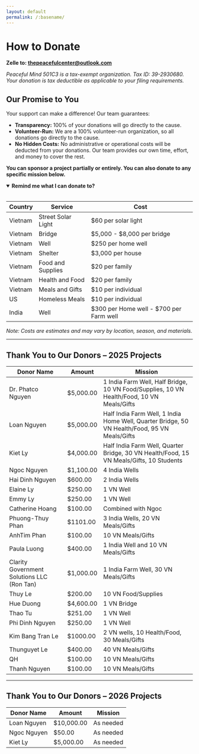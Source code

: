 ```yaml
---
layout: default
permalink: /:basename/
---
```


# How to Donate

**Zelle to: <u>thepeacefulcenter@outlook.com</u>**

_Peaceful Mind 501C3 is a tax-exempt organization. Tax ID: 39-2930680. Your donation is tax deductible as applicable to your filing requirements._

<section id="one">
  <h2>Our Promise to You</h2>
  <p>Your support can make a difference! Our team guarantees:</p>
  <ul>
    <li><strong>Transparency:</strong> 100% of your donations will go directly to the cause.</li>
    <li><strong>Volunteer-Run:</strong> We are a 100% volunteer-run organization, so all donations go directly to the cause.</li>
    <li><strong>No Hidden Costs:</strong> No administrative or operational costs will be deducted from your donations. Our team provides our own time, effort, and money to cover the rest.</li>
  </ul>
  <p><strong>You can sponsor a project partially or entirely. You can also donate to any specific mission below.</strong></p>
</section>

<details open>
  <summary><strong>Remind me what I can donate to?</strong></summary>

  <br/>

  <table>
    <thead>
      <tr>
        <th>Country</th>
        <th>Service</th>
        <th>Cost</th>
      </tr>
    </thead>
    <tbody>
      <tr>
        <td>Vietnam</td>
        <td>Street Solar Light</td>
        <td>$60 per solar light</td>
      </tr>
      <tr>
        <td>Vietnam</td>
        <td>Bridge</td>
        <td>$5,000 - $8,000 per bridge</td>
      </tr>
      <tr>
        <td>Vietnam</td>
        <td>Well</td>
        <td>$250 per home well</td>
      </tr>
      <tr>
        <td>Vietnam</td>
        <td>Shelter</td>
        <td>$3,000 per house</td>
      </tr>
      <tr>
        <td>Vietnam</td>
        <td>Food and Supplies</td>
        <td>$20 per family</td>
      </tr>
      <tr>
        <td>Vietnam</td>
        <td>Health and Food</td>
        <td>$20 per family</td>
      </tr>
      <tr>
        <td>Vietnam</td>
        <td>Meals and Gifts</td>
        <td>$10 per individual</td>
      </tr>
      <tr>
        <td>US</td>
        <td>Homeless Meals</td>
        <td>$10 per individual</td>
      </tr>
      <tr>
        <td>India</td>
        <td>Well</td>
        <td>$300 per Home well - $700 per Farm well</td>
      </tr>
    </tbody>
  </table>
  <em>Note: Costs are estimates and may vary by location, season, and materials.</em>
</details>


---

## Thank You to Our Donors – 2025 Projects

| Donor Name                                 | Amount    | Mission                                                                                       |
|--------------------------------------------|-----------|-----------------------------------------------------------------------------------------------|
| Dr. Phatco Nguyen                          | $5,000.00 | 1 India Farm Well, Half Bridge, 10 VN Food/Supplies, 10 VN Health/Food, 10 VN Meals/Gifts     |
| Loan Nguyen                                | $5,000.00 | Half India Farm Well, 1 India Home Well, Quarter Bridge, 50 VN Health/Food, 95 VN Meals/Gifts |  
| Kiet Ly                                    | $4,000.00 | Half India Farm Well, Quarter Bridge, 30 VN Health/Food, 15 VN Meals/Gifts, 10 Students       |  
| Ngoc Nguyen                                | $1,100.00 | 4 India Wells                                                                                 |
| Hai Dinh Nguyen                            | $600.00   | 2 India Wells                                                                                 |
| Elaine Ly                                  | $250.00   | 1 VN Well                                                                                     |
| Emmy Ly                                    | $250.00   | 1 VN Well                                                                                     | 
| Catherine Hoang                            | $100.00   | Combined with Ngoc                                                                            |  
| Phuong-Thuy Phan                           | $1101.00  | 3 India Wells, 20 VN Meals/Gifts                                                              |
| AnhTim Phan                                | $100.00   | 10 VN Meals/Gifts                                                                             |
| Paula Luong                                | $400.00   | 1 India Well and 10 VN Meals/Gifts                                                            |
| Clarity Government Solutions LLC (Ron Tan) | $1,000.00 | 1 India Farm Well, 30 VN Meals/Gifts                                                          |
| Thuy Le                                    | $200.00   | 10 VN Food/Supplies                                                                           |
| Hue Duong                                  | $4,600.00 | 1 VN Bridge                                                                                   |  
| Thao Tu                                    | $251.00   | 1 VN Well                                                                                     |
| Phi Dinh Nguyen                            | $250.00   | 1 VN Well                                                                                     |
| Kim Bang Tran Le                           | $1000.00  | 2 VN wells, 10 Health/Food, 30 Meals/Gifts                                                    |
| Thunguyet Le                               | $400.00   | 40 VN Meals/Gifts                                                                             |
| QH                                         | $100.00   | 10 VN Meals/Gifts                                                                             |
| Thanh Nguyen                               | $100.00   | 10 VN Meals/Gifts                                                                             |

---

## Thank You to Our Donors – 2026 Projects

| Donor Name        | Amount     | Mission                 |
|-------------------|------------|-------------------------|
| Loan Nguyen       | $10,000.00 | As needed               |
| Ngoc Nguyen       | $50.00     | As needed               | 
| Kiet Ly           | $5,000.00  | As needed               | 

